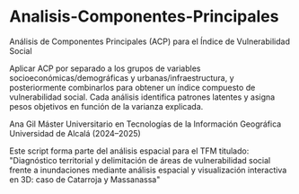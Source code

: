 # Analisis-Componentes-Principales
Análisis de Componentes Principales (ACP) para el Índice de Vulnerabilidad Social

Aplicar ACP por separado a los grupos de variables socioeconómicas/demográficas y urbanas/infraestructura, y posteriormente combinarlos para obtener un índice compuesto de vulnerabilidad social. Cada análisis identifica patrones latentes y asigna pesos objetivos en función de la varianza explicada.


Ana Gil
Máster Universitario en Tecnologías de la Información Geográfica
Universidad de Alcalá (2024–2025)

Este script forma parte del análisis espacial para el TFM titulado: "Diagnóstico territorial y delimitación de áreas de vulnerabilidad social frente a inundaciones mediante análisis espacial y visualización interactiva en 3D: caso de Catarroja y Massanassa"
